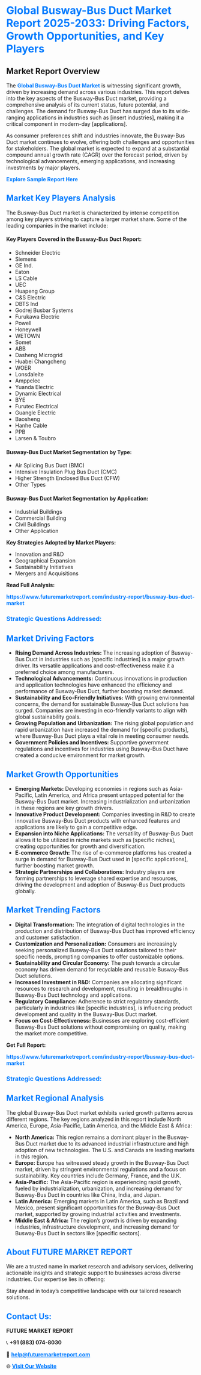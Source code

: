 <h1 style="color: #007BFF;">Global Busway-Bus Duct Market Report 2025-2033: Driving Factors, Growth Opportunities, and Key Players</h1>

<section id="overview">
<h2>Market Report Overview</h2>
<p>The <a href="https://www.futuremarketreport.com/industry-report/busway-bus-duct-market" style="color: #007BFF; text-decoration: none;"><strong>Global Busway-Bus Duct Market</strong></a> is witnessing significant growth, driven by increasing demand across various industries. This report delves into the key aspects of the Busway-Bus Duct market, providing a comprehensive analysis of its current status, future potential, and challenges. The demand for Busway-Bus Duct has surged due to its wide-ranging applications in industries such as [insert industries], making it a critical component in modern-day [applications].</p>
<p>As consumer preferences shift and industries innovate, the Busway-Bus Duct market continues to evolve, offering both challenges and opportunities for stakeholders. The global market is expected to expand at a substantial compound annual growth rate (CAGR) over the forecast period, driven by technological advancements, emerging applications, and increasing investments by major players.</p>
</section>

<section id="overview">
<p><a href="https://www.futuremarketreport.com/request-sample/reportId=61157" style="color: #007BFF; text-decoration: none;"><strong>Explore Sample Report Here</strong></a></p>
</section>

<section id="key-players">
<h2 style="color: #007BFF;">Market Key Players Analysis</h2>
<p>The Busway-Bus Duct market is characterized by intense competition among key players striving to capture a larger market share. Some of the leading companies in the market include:</p>
<h4>Key Players Covered in the Busway-Bus Duct Report:</h4>
<ul><li>Schneider Electric</li><li>Siemens</li><li>GE Ind.</li><li>Eaton</li><li>LS Cable</li><li>UEC</li><li>Huapeng Group</li><li>C&amp;S Electric</li><li>DBTS Ind</li><li>Godrej Busbar Systems</li><li>Furukawa Electric</li><li>Powell</li><li>Honeywell</li><li>WETOWN</li><li>Somet</li><li>ABB</li><li>Dasheng Microgrid</li><li>Huabei Changcheng</li><li>WOER</li><li>Lonsdaleite</li><li>Amppelec</li><li>Yuanda Electric</li><li>Dynamic Electrical</li><li>BYE</li><li>Furutec Electrical</li><li>Guangle Electric</li><li>Baosheng</li><li>Hanhe Cable</li><li>PPB</li><li>Larsen &amp; Toubro</li></ul>
<h4>Busway-Bus Duct Market Segmentation by Type:</h4>
<ul><li>Air Splicing Bus Duct (BMC)</li><li>Intensive Insulation Plug Bus Duct (CMC)</li><li>Higher Strength Enclosed Bus Duct (CFW)</li><li>Other Types</li></ul>

<h4>Busway-Bus Duct Market Segmentation by Application:</h4>
<ul><li>Industrial Buildings</li><li>Commercial Building</li><li>Civil Buildings</li><li>Other Application</li></ul>
<p><strong>Key Strategies Adopted by Market Players:</strong></p>
<ul>
<li>Innovation and R&D</li>
<li>Geographical Expansion</li>
<li>Sustainability Initiatives</li>
<li>Mergers and Acquisitions</li>
</ul>
</section>

<section>
<p><strong>Read Full Analysis: </strong></p><a href="https://www.futuremarketreport.com/industry-report/busway-bus-duct-market" style="color: #007BFF; text-decoration: none;"><strong>https://www.futuremarketreport.com/industry-report/busway-bus-duct-market</strong></a>
<h3 style="color: #007BFF;">Strategic Questions Addressed:</h3>
</section>

<section id="driving-factors">
<h2 style="color: #007BFF;">Market Driving Factors</h2>
<ul>
<li><strong>Rising Demand Across Industries:</strong> The increasing adoption of Busway-Bus Duct in industries such as [specific industries] is a major growth driver. Its versatile applications and cost-effectiveness make it a preferred choice among manufacturers.</li>
<li><strong>Technological Advancements:</strong> Continuous innovations in production and application technologies have enhanced the efficiency and performance of Busway-Bus Duct, further boosting market demand.</li>
<li><strong>Sustainability and Eco-Friendly Initiatives:</strong> With growing environmental concerns, the demand for sustainable Busway-Bus Duct solutions has surged. Companies are investing in eco-friendly variants to align with global sustainability goals.</li>
<li><strong>Growing Population and Urbanization:</strong> The rising global population and rapid urbanization have increased the demand for [specific products], where Busway-Bus Duct plays a vital role in meeting consumer needs.</li>
<li><strong>Government Policies and Incentives:</strong> Supportive government regulations and incentives for industries using Busway-Bus Duct have created a conducive environment for market growth.</li>
</ul>
</section>

<section id="growth-opportunities">
<h2 style="color: #007BFF;">Market Growth Opportunities</h2>
<ul>
<li><strong>Emerging Markets:</strong> Developing economies in regions such as Asia-Pacific, Latin America, and Africa present untapped potential for the Busway-Bus Duct market. Increasing industrialization and urbanization in these regions are key growth drivers.</li>
<li><strong>Innovative Product Development:</strong> Companies investing in R&D to create innovative Busway-Bus Duct products with enhanced features and applications are likely to gain a competitive edge.</li>
<li><strong>Expansion into Niche Applications:</strong> The versatility of Busway-Bus Duct allows it to be utilized in niche markets such as [specific niches], creating opportunities for growth and diversification.</li>
<li><strong>E-commerce Growth:</strong> The rise of e-commerce platforms has created a surge in demand for Busway-Bus Duct used in [specific applications], further boosting market growth.</li>
<li><strong>Strategic Partnerships and Collaborations:</strong> Industry players are forming partnerships to leverage shared expertise and resources, driving the development and adoption of Busway-Bus Duct products globally.</li>
</ul>
</section>

<section id="trending-factors">
<h2 style="color: #007BFF;">Market Trending Factors</h2>
<ul>
<li><strong>Digital Transformation:</strong> The integration of digital technologies in the production and distribution of Busway-Bus Duct has improved efficiency and customer satisfaction.</li>
<li><strong>Customization and Personalization:</strong> Consumers are increasingly seeking personalized Busway-Bus Duct solutions tailored to their specific needs, prompting companies to offer customizable options.</li>
<li><strong>Sustainability and Circular Economy:</strong> The push towards a circular economy has driven demand for recyclable and reusable Busway-Bus Duct solutions.</li>
<li><strong>Increased Investment in R&D:</strong> Companies are allocating significant resources to research and development, resulting in breakthroughs in Busway-Bus Duct technology and applications.</li>
<li><strong>Regulatory Compliance:</strong> Adherence to strict regulatory standards, particularly in industries like [specific industries], is influencing product development and quality in the Busway-Bus Duct market.</li>
<li><strong>Focus on Cost-Effectiveness:</strong> Businesses are exploring cost-efficient Busway-Bus Duct solutions without compromising on quality, making the market more competitive.</li>
</ul>
</section>

<section>
<p><strong>Get Full Report: </strong></p><a href="https://www.futuremarketreport.com/industry-report/busway-bus-duct-market" style="color: #007BFF; text-decoration: none;"><strong>https://www.futuremarketreport.com/industry-report/busway-bus-duct-market</strong></a>
<h3 style="color: #007BFF;">Strategic Questions Addressed:</h3>
</section>


<section id="regional-analysis">
<h2 style="color: #007BFF;">Market Regional Analysis</h2>
<p>The global Busway-Bus Duct market exhibits varied growth patterns across different regions. The key regions analyzed in this report include North America, Europe, Asia-Pacific, Latin America, and the Middle East & Africa:</p>
<ul>
<li><strong>North America:</strong> This region remains a dominant player in the Busway-Bus Duct market due to its advanced industrial infrastructure and high adoption of new technologies. The U.S. and Canada are leading markets in this region.</li>
<li><strong>Europe:</strong> Europe has witnessed steady growth in the Busway-Bus Duct market, driven by stringent environmental regulations and a focus on sustainability. Key countries include Germany, France, and the U.K.</li>
<li><strong>Asia-Pacific:</strong> The Asia-Pacific region is experiencing rapid growth, fueled by industrialization, urbanization, and increasing demand for Busway-Bus Duct in countries like China, India, and Japan.</li>
<li><strong>Latin America:</strong> Emerging markets in Latin America, such as Brazil and Mexico, present significant opportunities for the Busway-Bus Duct market, supported by growing industrial activities and investments.</li>
<li><strong>Middle East & Africa:</strong> The region’s growth is driven by expanding industries, infrastructure development, and increasing demand for Busway-Bus Duct in sectors like [specific sectors].</li>
</ul>
</section>

<footer>
<h2 style="color: #007BFF;">About FUTURE MARKET REPORT</h2>
<p>We are a trusted name in market research and advisory services, delivering actionable insights and strategic support to businesses across diverse industries. Our expertise lies in offering:</p>

<p>Stay ahead in today’s competitive landscape with our tailored research solutions.</p>

<h2 style="color: #007BFF;">Contact Us:</h2>
<p><strong>FUTURE MARKET REPORT</strong></p>
<p>📞 <strong>+91 (883) 074-8030</strong></p>
<p>📧 <strong><a href="mailto:help@futuremarketreport.com" style="color: #007BFF;">help@futuremarketreport.com</a></strong></p>
<p>🌐 <strong><a href="https://www.futuremarketreport.com/" style="color: #007BFF;">Visit Our Website</a></strong></p>
</footer>